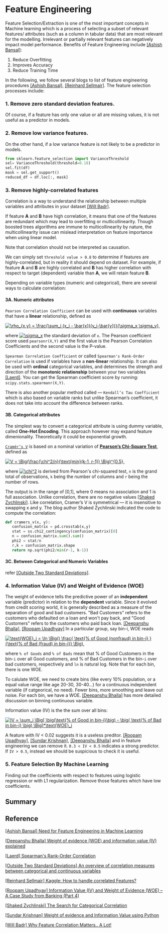 # Feature Engineering


Feature Selection/Extraction is one of the most important concepts in Machine learning which is a process of selecting a subset of relevant features/ attributes (such as a column in tabular data) that are most relevant for the modelling. Irrelevant or partially relevant features can negatively impact model performance. Benefits of Feature Engineering include [[Ashish Bansal]][Need for Feature Engineering in Machine Learning]:

1. Reduce Overfitting
2. Improves Accuracy
3. Reduce Training Time

In the following, we follow several blogs to list of feature engineering procedures [[Ashish Bansal]][Need for Feature Engineering in Machine Learning], [[Reinhard Sellmair]][How to handle correlated Features?]. The feature selection processes include:

### 1. Remove zero standard deviation features.

Of course, if a feature has only one value or all are missing values, it is not useful as a predictor in models.

### 2. Remove low variance features.

On the other hand, if a low variance feature is not likely to be a predictor in models.

```Python
from sklearn.feature_selection import VarianceThreshold
sel= VarianceThreshold(threshold=0.18)
sel.fit(df)
mask = sel.get_support()
reduced_df = df.loc[:, mask]
```

### 3. Remove highly-correlated features 

   Correlation is a way to understand the relationship between multiple variables and attributes in your dataset [[Will Badr]][Why Feature Correlation Matters.. A Lot!].
   
   If feature **A** and **B** have high correlation, it means that one of the features are redundant which may lead to overfitting or mutlicollinearity. Though boosted trees algorithms are immune to multicollinearity by nature, the multicollinearity issue can mislead interpretation on feature importance when using linear model.
   
   Note that correlation should not be interpreted as causation.

   We can simply set `threshold value > 0.8` to determine if features are highly-correlated, but in reality it should depend on dataset. For example, if feature **A** and **B** are highly correlated and **B** has higher correlation with respect to target (dependent) variable than **A**, we will retain feature **B**.
   
   Depending on variable types (numeric and categorical), there are several ways to calculate correlation:

   #### 3A. Numeric attributes

   `Pearson Correlation Coefficient` can be used with **continuous** variables that have a **linear** relationship, defined as

   <a href="https://www.codecogs.com/eqnedit.php?latex=\rho_{x,y}&space;=&space;\frac{\sum_i&space;(x_i&space;-&space;\bar{x})(y_i-\bar{y})}{\sigma_x&space;\sigma_y}," target="_blank"><img src="https://latex.codecogs.com/gif.latex?\rho_{x,y}&space;=&space;\frac{\sum_i&space;(x_i&space;-&space;\bar{x})(y_i-\bar{y})}{\sigma_x&space;\sigma_y}," title="\rho_{x,y} = \frac{\sum_i (x_i - \bar{x})(y_i-\bar{y})}{\sigma_x \sigma_y}," /></a>
   
   where <a href="https://www.codecogs.com/eqnedit.php?latex=\sigma_x" target="_blank"><img src="https://latex.codecogs.com/gif.latex?\sigma_x" title="\sigma_x" /></a> the standard deviation of `x`. The Pearson coefficient score used `pearsonr(X,Y)` and the first value is the Pearson Correlation Coefficients and the second value is the P-value.

   `Spearman Correlation Coefficient` or called `Spearman's Rank-Order Correlation` is used if variables have a **non-linear** relationship. It can also be used with **ordinal** categorical variables, and determines the strength and direction of the **monotonic relationship** between your two variables [[Laerd]][Spearman's Rank-Order Correlation]. You can get the Spearman coefficient score by running: `scipy.stats.spearmanr(X,Y)`.

   There is also another popular method called — `Kendall’s Tau Coefficient` which is also based on variable ranks but unlike Spearman’s coefficient, it does not take into account the difference between ranks.
   
   #### 3B. Categorical attributes


   The simplest way to convert a categorical attribute is using dummy variable, called **One-Hot Encoding**. This approach however may expand feature dimenionality. Theoretically it could be exponential growth.


   [`Cramér’s V`](https://en.wikipedia.org/wiki/Cram%C3%A9r%27s_V) is based on a nominal variation of [**Pearson’s Chi-Square Test**](https://machinelearningmastery.com/chi-squared-test-for-machine-learning/), defined as

   <a href="https://www.codecogs.com/eqnedit.php?latex=V&space;=&space;\Big(\frac{\chi^2/n}{\text{min}(k-1,&space;r-1)}&space;\Big)^{0.5}," target="_blank"><img src="https://latex.codecogs.com/gif.latex?V&space;=&space;\Big(\frac{\chi^2/n}{\text{min}(k-1,&space;r-1)}&space;\Big)^{0.5}," title="V = \Big(\frac{\chi^2/n}{\text{min}(k-1, r-1)} \Big)^{0.5}," /></a>

   where <a href="https://www.codecogs.com/eqnedit.php?latex=\chi^2" target="_blank"><img src="https://latex.codecogs.com/gif.latex?\chi^2" title="\chi^2" /></a> is derived from Pearson's chi-squared test, `n` is the grand total of observations, `k` being the number of columns and `r` being the number of rows. 

   The output is in the range of [0,1], where 0 means no association and 1 is full association. Unlike correlation, there are no negative values [[Shaked Zychlinski]][The Search for Categorical Correlation]. Like correlation, Cramer’s V is symmetrical — it is insensitive to swapping x and y. The blog author Shaked Zychlinski indicated the code to compute the correlation:

   ```Python
   def cramers_v(x, y):
      confusion_matrix = pd.crosstab(x,y)
      stat = ss.chi2_contingency(confusion_matrix)[0]
      n = confusion_matrix.sum().sum()
      phi2 = stat/n
      r,k = confusion_matrix.shape
      return np.sqrt(phi2/min(r-1, k-1))
   ```

   #### 3C. Between Categorical and Numeric Variables 

   refer [[Outside Two Standard Deviations]][An overview of correlation measures between categorical and continuous variables].

### 4. Information Value (IV) and Weight of Evidence (WOE)

The weight of evidence tells the predictive power of an **independent** variable (predictor) in relation to the **dependent** variable. Since it evolved from credit scoring world, it is generally described as a measure of the separation of good and bad customers. "Bad Customers" refers to the customers who defaulted on a loan and won't pay back, and "Good Customers" refers to the customers who paid back loan. [[Deepanshu Bhalla]][Weight of evidence (WOE) and information value (IV) explained], [[Roopam Upadhyay]][Information Value (IV) and Weight of Evidence (WOE) – A Case Study from Banking (Part 4)] In a particular group, say bin-i, WOE reads

<a href="https://www.codecogs.com/eqnedit.php?latex=\text{WOE}_i&space;=&space;\ln&space;\Big(&space;\frac{&space;\text{%&space;of&space;Good&space;(nonfraud)&space;in&space;bin-i}&space;}&space;{\text{%&space;of&space;Bad&space;(fraud)&space;in&space;bin-i}}&space;\Big)" target="_blank"><img src="https://latex.codecogs.com/gif.latex?\text{WOE}_i&space;=&space;\ln&space;\Big(&space;\frac{&space;\text{%&space;of&space;Good&space;(nonfraud)&space;in&space;bin-i}&space;}&space;{\text{%&space;of&space;Bad&space;(fraud)&space;in&space;bin-i}}&space;\Big)" title="\text{WOE}_i = \ln \Big() \frac{ \text{% of Good (nonfraud) in bin-i} } {\text{% of Bad (fraud) in bin-i}} \Big)," /></a>

where `% of Goods` and `% of Bads` mean that % of Good Customers in the bin-`i` over all Good customers,  and % of Bad Customers in the bin-`i` over bad customers, respectively and `ln` is natural log. Note that for each bin, there is one WOE.

To calulate WOE, we need to create bins (like every 10% population, or a equal value range like age 20-30, 30-40...) for a continuous independent variable (if catgeorical, no need). Fewer bins, more smoothing and leave out noise. For each bin, we have a WOE. [[Deepanshu Bhalla]][Weight of evidence (WOE) and information value (IV) explained] has more detailed discussion on binning continuous variable.

Information value (IV) is the the sum over all bins:

<a href="https://www.codecogs.com/eqnedit.php?latex=IV&space;=&space;\sum_i&space;\Big[&space;\big(\text{%&space;of&space;Good&space;in&space;bin-i}\big)&space;-&space;\big(&space;\text{%&space;of&space;Bad&space;in&space;bin-i}&space;\big)&space;\Big]*\text{WOE}_i" target="_blank"><img src="https://latex.codecogs.com/gif.latex?IV&space;=&space;\sum_i&space;\Big[&space;\big(\text{%&space;of&space;Good&space;in&space;bin-i}\big)&space;-&space;\big(&space;\text{%&space;of&space;Bad&space;in&space;bin-i}&space;\big)&space;\Big]*\text{WOE}_i" title="IV = \sum_i \Big[ \big(\text{% of Good in bin-i}\big) - \big( \text{% of Bad in bin-i} \big) \Big]*\text{WOE}_i" /></a>


A feature with IV < 0.02 suggests it is a useless preditor. [[Roopam Upadhyay]][Information Value (IV) and Weight of Evidence (WOE) – A Case Study from Banking (Part 4)], [[Sundar Krishnan]][Weight of evidence and Information Value using Python], [[Deepanshu Bhalla]][Weight of evidence (WOE) and information value (IV) explained] and in feature engineering we can remove it. `0.3 < IV < 0.5` indicates a strong predictor. If `IV > 0.5`, instead we should be suspicious to check it is useful. 


### 5. Feature Selection By Machine Learning

Finding out the coefficients with respect to features using logistic regression or with L1 regularization. Remove those features which have low coefficients. 



   
   




## Summary













## Reference

[Need for Feature Engineering in Machine Learning]: https://towardsdatascience.com/need-for-feature-engineering-in-machine-learning-897df2ed00e6
[[Ashish Bansal] Need for Feature Engineering in Machine Learning](https://towardsdatascience.com/need-for-feature-engineering-in-machine-learning-897df2ed00e6)


[Weight of evidence (WOE) and information value (IV) explained]: https://www.listendata.com/2015/03/weight-of-evidence-woe-and-information.html
[[Deepanshu Bhalla] Weight of evidence (WOE) and information value (IV) explained](https://www.listendata.com/2015/03/weight-of-evidence-woe-and-information.html)


[Spearman's Rank-Order Correlation]: https://statistics.laerd.com/statistical-guides/spearmans-rank-order-correlation-statistical-guide.php#:~:text=The%20Spearman's%20rank%2Dorder%20correlation%20is%20the%20nonparametric%20version%20of,association%20between%20two%20ranked%20variables.
[[Laerd] Spearman's Rank-Order Correlation](https://statistics.laerd.com/statistical-guides/spearmans-rank-order-correlation-statistical-guide.php#:~:text=The%20Spearman's%20rank%2Dorder%20correlation%20is%20the%20nonparametric%20version%20of,association%20between%20two%20ranked%20variables.)


[An overview of correlation measures between categorical and continuous variables]: https://medium.com/@outside2SDs/an-overview-of-correlation-measures-between-categorical-and-continuous-variables-4c7f85610365
[[Outside Two Standard Deviations] An overview of correlation measures between categorical and continuous variables](https://medium.com/@outside2SDs/an-overview-of-correlation-measures-between-categorical-and-continuous-variables-4c7f85610365)


[How to handle correlated Features?]: https://www.kaggle.com/reisel/how-to-handle-correlated-features
[[Reinhard Sellmair] Kaggle: How to handle correlated Features?](https://www.kaggle.com/reisel/how-to-handle-correlated-features)


[Information Value (IV) and Weight of Evidence (WOE) – A Case Study from Banking (Part 4)]: http://ucanalytics.com/blogs/information-value-and-weight-of-evidencebanking-case/
[[Roopam Upadhyay] Information Value (IV) and Weight of Evidence (WOE) – A Case Study from Banking (Part 4)](http://ucanalytics.com/blogs/information-value-and-weight-of-evidencebanking-case/)



[The Search for Categorical Correlation]: https://towardsdatascience.com/the-search-for-categorical-correlation-a1cf7f1888c9
[[Shaked Zychlinski] The Search for Categorical Correlation](https://towardsdatascience.com/the-search-for-categorical-correlation-a1cf7f1888c9)


[Weight of evidence and Information Value using Python]: https://medium.com/@sundarstyles89/weight-of-evidence-and-information-value-using-python-6f05072e83eb
[[Sundar Krishnan] Weight of evidence and Information Value using Python](https://medium.com/@sundarstyles89/weight-of-evidence-and-information-value-using-python-6f05072e83eb)


[Why Feature Correlation Matters.. A Lot!]: https://towardsdatascience.com/why-feature-correlation-matters-a-lot-847e8ba439c4
[[Will Badr] Why Feature Correlation Matters.. A Lot!](https://towardsdatascience.com/why-feature-correlation-matters-a-lot-847e8ba439c4)

